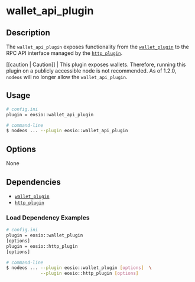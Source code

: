 # wallet_api_plugin

## Description

The `wallet_api_plugin` exposes functionality from the [`wallet_plugin`](../wallet_plugin/index.md) to the RPC API interface managed by the [`http_plugin`](../http_plugin/index.md).

[[caution | Caution]]
| This plugin exposes wallets. Therefore, running this plugin on a publicly accessible node is not recommended. As of 1.2.0, `nodeos` will no longer allow the `wallet_api_plugin`.

## Usage

```sh
# config.ini
plugin = eosio::wallet_api_plugin

# command-line
$ nodeos ... --plugin eosio::wallet_api_plugin
```

## Options

None

## Dependencies

* [`wallet_plugin`](../wallet_plugin/index.md)
* [`http_plugin`](../http_plugin/index.md)

### Load Dependency Examples

```sh
# config.ini
plugin = eosio::wallet_plugin
[options]
plugin = eosio::http_plugin
[options]

# command-line
$ nodeos ... --plugin eosio::wallet_plugin [options]  \
             --plugin eosio::http_plugin [options]
```

